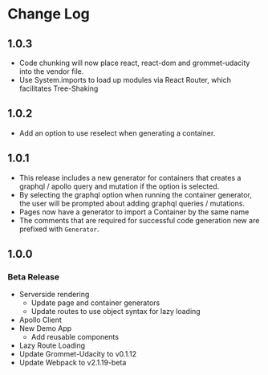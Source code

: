 # Change Log

## 1.0.3
- Code chunking will now place react, react-dom and grommet-udacity into the vendor file.
- Use System.imports to load up modules via React Router, which facilitates Tree-Shaking

## 1.0.2
- Add an option to use reselect when generating a container.

## 1.0.1

- This release includes a new generator for containers that creates a graphql / apollo query and mutation if the option is selected.
- By selecting the graphql option when running the container generator, the user will be prompted about adding graphql queries / mutations.
- Pages now have a generator to import a Container by the same name
- The comments that are required for successful code generation new are prefixed with `Generator`.

## 1.0.0

### Beta Release

- Serverside rendering
  - Update page and container generators
  - Update routes to use object syntax for lazy loading
- Apollo Client
- New Demo App
  - Add reusable components
- Lazy Route Loading
- Update Grommet-Udacity to v0.1.12
- Update Webpack to v2.1.19-beta
